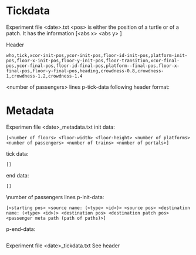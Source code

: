 # Tickdata
Experiment file \<date>.txt
\<pos> is either the position of a turtle or of a patch. It has the information [\<abs x> \<abs y> <floor number> <platform number> <floor x> <floor y>]

Header
```
who,tick,xcor-init-pos,ycor-init-pos,floor-id-init-pos,platform-init-pos,floor-x-init-pos,floor-y-init-pos,floor-transition,xcor-final-pos,ycor-final-pos,floor-id-final-pos,platform--final-pos,floor-x-final-pos,floor-y-final-pos,heading,crowdness-0.8,crowdness-1,crowdness-1.2,crowdness-1.4
```
\<number of passengers> lines
p-tick-data following header format:   

# Metadata
Experimen file \<date>_metadata.txt
init data:
```
[<number of floors> <floor-width> <floor-height> <number of platforms> <number of passengers> <number of trains> <number of portals>]
```
tick data:
```
[]
```

end data:
```
[]
```
\number of passengers lines
p-init-data:

```
[<starting pos> <source name: (<type> <id>)> <source pos> <destination name: (<type> <id>)> <destination pos> <destination patch pos> <passenger meta path (path of paths)>]
```

p-end-data:
```
```

Experiment file \<date>_tickdata.txt
See header